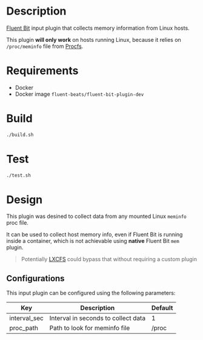 # Description

[Fluent Bit](https://fluentbit.io) input plugin that collects memory information from Linux hosts.

This plugin **will only work** on hosts running Linux, because it relies on `/proc/meminfo` file from [Procfs](https://en.wikipedia.org/wiki/Procfs).

# Requirements

- Docker
- Docker image `fluent-beats/fluent-bit-plugin-dev`

# Build
```bash
./build.sh
```

# Test
```bash
./test.sh
 ```

# Design

This plugin was desined to collect data from any mounted Linux `meminfo` proc file.

It can be used to collect host memory info, even if Fluent Bit is running inside a container, which is not achievable using **native** Fluent Bit `mem` plugin.

> Potentially [LXCFS](https://linuxcontainers.org/lxcfs/) could bypass that without requiring a custom plugin
## Configurations

This input plugin can be configured using the following parameters:

 Key                    | Description                                   | Default
------------------------|-----------------------------------------------|------------------
 interval_sec           | Interval in seconds to collect data           | 1
 proc_path              | Path to look for meminfo file                 | /proc


